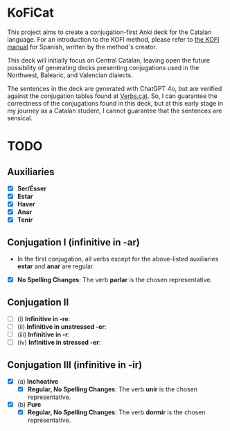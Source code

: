 # KoFiCat

This project aims to create a conjugation-first Anki deck for the Catalan language. For an introduction to the KOFI method, please refer to [the KOFI manual](https://www.asiteaboutnothing.net/w_ultimate_spanish_conjugation.php) for Spanish, written by the method's creator.

This deck will initially focus on Central Catalan, leaving open the future possibility of generating decks presenting conjugations used in the Northwest, Balearic, and Valencian dialects.

The sentences in the deck are generated with ChatGPT 4o, but are verified against the conjugation tables found at [Verbs.cat](https://www.verbs.cat/). So, I can guarantee the correctness of the conjugations found in this deck, but at this early stage in my journey as a Catalan student, I cannot guarantee that the sentences are sensical.

# TODO

## Auxiliaries
- [x] **Ser/Ésser**
- [x] **Estar**
- [x] **Haver**
- [x] **Anar**
- [x] **Tenir**

## Conjugation I (infinitive in -ar)
- In the first conjugation, all verbs except for the above-listed auxiliaries **estar** and **anar** are regular.
- [x] **No Spelling Changes**: The verb **parlar** is the chosen representative.

## Conjugation II
- [ ] (i)   **Infinitive in -re**:
- [ ] (ii)  **Infinitive in unstressed -er**:
- [ ] (iii) **Infinitive in -r**:
- [ ] (iv)  **Infinitive in stressed -er**:

## Conjugation III (infinitive in -ir)
- [x] (a) **Inchoative**
  - [x] **Regular, No Spelling Changes**: The verb **unir** is the chosen representative.

- [x] (b) **Pure**
  - [x] **Regular, No Spelling Changes**: The verb **dormir** is the chosen representative.
